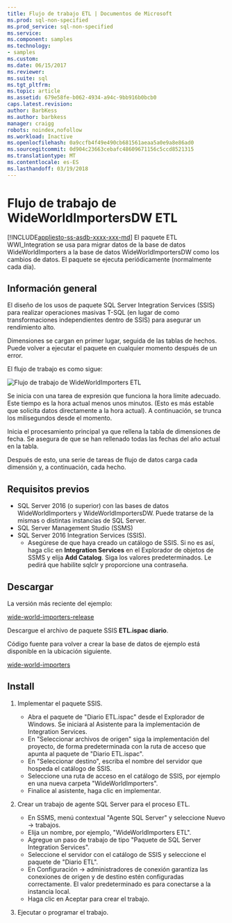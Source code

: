 ```yaml
---
title: Flujo de trabajo ETL | Documentos de Microsoft
ms.prod: sql-non-specified
ms.prod_service: sql-non-specified
ms.service: 
ms.component: samples
ms.technology:
- samples
ms.custom: 
ms.date: 06/15/2017
ms.reviewer: 
ms.suite: sql
ms.tgt_pltfrm: 
ms.topic: article
ms.assetid: 679e58fe-b062-4934-a94c-9bb916b0bcb0
caps.latest.revision: 
author: BarbKess
ms.author: barbkess
manager: craigg
robots: noindex,nofollow
ms.workload: Inactive
ms.openlocfilehash: 0a9ccfb4f49e490cb681561aeaa5a0e9a8e86ad0
ms.sourcegitcommit: 0d904c23663cebafc48609671156c5ccd8521315
ms.translationtype: MT
ms.contentlocale: es-ES
ms.lasthandoff: 03/19/2018
---
```

# <a name="wideworldimportersdw-etl-workflow"></a>Flujo de trabajo de WideWorldImportersDW ETL
[!INCLUDE[appliesto-ss-asdb-xxxx-xxx-md](../../includes/appliesto-ss-asdb-xxxx-xxx-md.md)]
El paquete ETL WWI_Integration se usa para migrar datos de la base de datos WideWorldImporters a la base de datos WideWorldImportersDW como los cambios de datos. El paquete se ejecuta periódicamente (normalmente cada día).

## <a name="overview"></a>Información general

El diseño de los usos de paquete SQL Server Integration Services (SSIS) para realizar operaciones masivas T-SQL (en lugar de como transformaciones independientes dentro de SSIS) para asegurar un rendimiento alto.

Dimensiones se cargan en primer lugar, seguida de las tablas de hechos. Puede volver a ejecutar el paquete en cualquier momento después de un error.

El flujo de trabajo es como sigue:

 ![Flujo de trabajo de WideWorldImporters ETL](../../sample/world-wide-importers/media/wideworldimporters-etl-workflow.png)

Se inicia con una tarea de expresión que funciona la hora límite adecuado. Este tiempo es la hora actual menos unos minutos. (Esto es más estable que solicita datos directamente a la hora actual). A continuación, se trunca los milisegundos desde el momento.

Inicia el procesamiento principal ya que rellena la tabla de dimensiones de fecha. Se asegura de que se han rellenado todas las fechas del año actual en la tabla.

Después de esto, una serie de tareas de flujo de datos carga cada dimensión y, a continuación, cada hecho.

## <a name="prerequisites"></a>Requisitos previos

- SQL Server 2016 (o superior) con las bases de datos WideWorldImporters y WideWorldImportersDW. Puede tratarse de la mismas o distintas instancias de SQL Server.
- SQL Server Management Studio (SSMS)
- SQL Server 2016 Integration Services (SSIS).
  - Asegúrese de que haya creado un catálogo de SSIS. Si no es así, haga clic en **Integration Services** en el Explorador de objetos de SSMS y elija **Add Catalog**. Siga los valores predeterminados. Le pedirá que habilite sqlclr y proporcione una contraseña.


## <a name="download"></a>Descargar

La versión más reciente del ejemplo:

[wide-world-importers-release](http://go.microsoft.com/fwlink/?LinkID=800630)

Descargue el archivo de paquete SSIS **ETL.ispac diario**.

Código fuente para volver a crear la base de datos de ejemplo está disponible en la ubicación siguiente.

[wide-world-importers](https://github.com/Microsoft/sql-server-samples/tree/master/samples/databases/wide-world-importers/wwi-integration-etl)

## <a name="install"></a>Install

1. Implementar el paquete SSIS.
   - Abra el paquete de "Diario ETL.ispac" desde el Explorador de Windows. Se iniciará al Asistente para la implementación de Integration Services.
   - En "Seleccionar archivos de origen" siga la implementación del proyecto, de forma predeterminada con la ruta de acceso que apunta al paquete de "Diario ETL.ispac".
   - En "Seleccionar destino", escriba el nombre del servidor que hospeda el catálogo de SSIS.
   - Seleccione una ruta de acceso en el catálogo de SSIS, por ejemplo en una nueva carpeta "WideWorldImporters".
   - Finalice al asistente, haga clic en implementar.

2. Crear un trabajo de agente SQL Server para el proceso ETL.
   - En SSMS, menú contextual "Agente SQL Server" y seleccione Nuevo -> trabajos.
   - Elija un nombre, por ejemplo, "WideWorldImporters ETL".
   - Agregue un paso de trabajo de tipo "Paquete de SQL Server Integration Services".
   - Seleccione el servidor con el catálogo de SSIS y seleccione el paquete de "Diario ETL".
   - En Configuración -> administradores de conexión garantiza las conexiones de origen y de destino estén configuradas correctamente. El valor predeterminado es para conectarse a la instancia local.
   - Haga clic en Aceptar para crear el trabajo.

3. Ejecutar o programar el trabajo.
